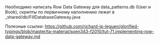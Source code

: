 Необходимо написать Row Data Gateway для data_patterns.db (User и Book), скрипты по первичному наполнению лежат в 
_shared/db/FillDatabaseGateway.java

Полезные ссылки:
https://github.com/richard-jp-leguen/glorified-typings/blob/master/ta-material/soen343-f2010/tut-71.implementing-row-data-gateway.md
